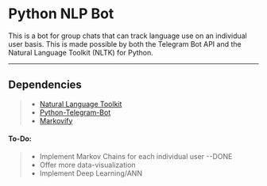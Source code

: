 Python NLP Bot
===================


This is a bot for group chats that can track language use on an individual user basis. This is made possible by both the Telegram Bot API and the Natural Language Toolkit (NLTK) for Python.

----------


Dependencies
-------------
> - <a href="http://www.nltk.org/">Natural Language Toolkit</a>
> - <a href="https://python-telegram-bot.org/">Python-Telegram-Bot</a>
> - <a href="github.com/jsvine/markovify">Markovify</a>
#### To-Do:

> - Implement Markov Chains for each individual user --DONE
> - Offer more data-visualization
> - Implement Deep Learning/ANN


